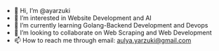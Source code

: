 - 👋 Hi, I’m @ayarzuki
- 👀 I’m interested in Website Development and AI
- 🌱 I’m currently learning Golang-Backend Development and Devops
- 💞️ I’m looking to collaborate on Web Scraping and Web Development
- 📫 How to reach me through email: aulya.yarzuki@gmail.com

<!---
ayarzuki/ayarzuki is a ✨ special ✨ repository because its `README.md` (this file) appears on your GitHub profile.
You can click the Preview link to take a look at your changes.
--->
